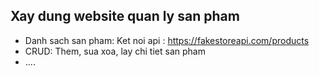 ## Xay dung website quan ly san pham
- Danh sach san pham: Ket noi api : https://fakestoreapi.com/products
- CRUD: Them, sua xoa, lay chi tiet san pham
- ....